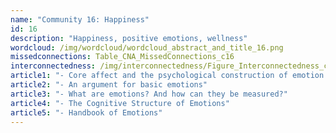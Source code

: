 ```yaml
---
name: "Community 16: Happiness"
id: 16
description: "Happiness, positive emotions, wellness"
wordcloud: /img/wordcloud/wordcloud_abstract_and_title_16.png
missedconnections: Table_CNA_MissedConnections_c16
interconnectedness: /img/interconnectedness/Figure_Interconnectedness_c16.png
article1: "- Core affect and the psychological construction of emotion."
article2: "- An argument for basic emotions"
article3: "- What are emotions? And how can they be measured?"
article4: "- The Cognitive Structure of Emotions"
article5: "- Handbook of Emotions"
---
```

